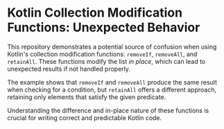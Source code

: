 # Kotlin Collection Modification Functions: Unexpected Behavior

This repository demonstrates a potential source of confusion when using Kotlin's collection modification functions: `removeIf`, `removeAll`, and `retainAll`. These functions modify the list *in place*, which can lead to unexpected results if not handled properly.

The example shows that `removeIf` and `removeAll` produce the same result when checking for a condition, but `retainAll` offers a different approach, retaining only elements that satisfy the given predicate.

Understanding the difference and in-place nature of these functions is crucial for writing correct and predictable Kotlin code.